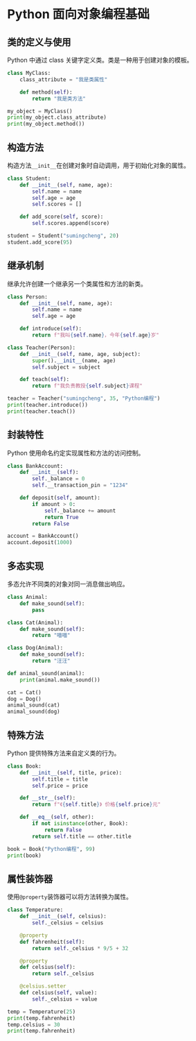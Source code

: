 # Python 面向对象编程基础

## 类的定义与使用

Python 中通过 class 关键字定义类。类是一种用于创建对象的模板。

```python
class MyClass:
    class_attribute = "我是类属性"

    def method(self):
        return "我是类方法"

my_object = MyClass()
print(my_object.class_attribute)
print(my_object.method())
```

## 构造方法

构造方法`__init__`在创建对象时自动调用，用于初始化对象的属性。

```python
class Student:
    def __init__(self, name, age):
        self.name = name
        self.age = age
        self.scores = []

    def add_score(self, score):
        self.scores.append(score)

student = Student("sumingcheng", 20)
student.add_score(95)
```

## 继承机制

继承允许创建一个继承另一个类属性和方法的新类。

```python
class Person:
    def __init__(self, name, age):
        self.name = name
        self.age = age

    def introduce(self):
        return f"我叫{self.name}，今年{self.age}岁"

class Teacher(Person):
    def __init__(self, name, age, subject):
        super().__init__(name, age)
        self.subject = subject

    def teach(self):
        return f"我负责教授{self.subject}课程"

teacher = Teacher("sumingcheng", 35, "Python编程")
print(teacher.introduce())
print(teacher.teach())
```

## 封装特性

Python 使用命名约定实现属性和方法的访问控制。

```python
class BankAccount:
    def __init__(self):
        self._balance = 0
        self.__transaction_pin = "1234"

    def deposit(self, amount):
        if amount > 0:
            self._balance += amount
            return True
        return False

account = BankAccount()
account.deposit(1000)
```

## 多态实现

多态允许不同类的对象对同一消息做出响应。

```python
class Animal:
    def make_sound(self):
        pass

class Cat(Animal):
    def make_sound(self):
        return "喵喵"

class Dog(Animal):
    def make_sound(self):
        return "汪汪"

def animal_sound(animal):
    print(animal.make_sound())

cat = Cat()
dog = Dog()
animal_sound(cat)
animal_sound(dog)
```

## 特殊方法

Python 提供特殊方法来自定义类的行为。

```python
class Book:
    def __init__(self, title, price):
        self.title = title
        self.price = price

    def __str__(self):
        return f"《{self.title}》 价格{self.price}元"

    def __eq__(self, other):
        if not isinstance(other, Book):
            return False
        return self.title == other.title

book = Book("Python编程", 99)
print(book)
```

## 属性装饰器

使用`@property`装饰器可以将方法转换为属性。

```python
class Temperature:
    def __init__(self, celsius):
        self._celsius = celsius

    @property
    def fahrenheit(self):
        return self._celsius * 9/5 + 32

    @property
    def celsius(self):
        return self._celsius

    @celsius.setter
    def celsius(self, value):
        self._celsius = value

temp = Temperature(25)
print(temp.fahrenheit)
temp.celsius = 30
print(temp.fahrenheit)
```
